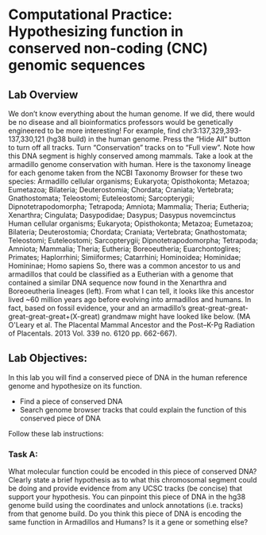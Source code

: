 # Computational Practice: Hypothesizing function in conserved non-coding (CNC) genomic sequences
##  Lab Overview
We don’t know everything about the human genome.  If we did, there would be no disease and all bioinformatics professors would be genetically engineered to be more interesting!    For example, find chr3:137,329,393-137,330,121 (hg38 build) in the human genome.  Press the “Hide All” button to turn off all tracks.  Turn “Conservation” tracks on to “Full view”.  Note how this DNA segment is highly conserved among mammals.  Take a look at the armadillo genome conservation with human.  Here is the taxonomy lineage for each genome taken from the NCBI Taxonomy Browser for these two species:
Armadillo
cellular organisms; Eukaryota; Opisthokonta; Metazoa; Eumetazoa; Bilateria; Deuterostomia; Chordata; Craniata; Vertebrata; Gnathostomata; Teleostomi; Euteleostomi; Sarcopterygii; Dipnotetrapodomorpha; Tetrapoda; Amniota; Mammalia; Theria; Eutheria; Xenarthra; Cingulata; Dasypodidae; Dasypus; Dasypus novemcinctus
Human
cellular organisms; Eukaryota; Opisthokonta; Metazoa; Eumetazoa; Bilateria; Deuterostomia; Chordata; Craniata; Vertebrata; Gnathostomata; Teleostomi; Euteleostomi; Sarcopterygii; Dipnotetrapodomorpha; Tetrapoda; Amniota; Mammalia; Theria; Eutheria; Boreoeutheria; Euarchontoglires; Primates; Haplorrhini; Simiiformes; Catarrhini; Hominoidea; Hominidae; Homininae; Homo sapiens
So, there was a common ancestor to us and armadillos that could be classified as a Eutherian with a genome that contained a similar DNA sequence now found in the Xenarthra and Boreoeutheria lineages (left).  From what I can tell, it looks like this ancestor lived ~60 million years ago before evolving into armadillos and humans.  In fact, based on fossil evidence, your and an armadillo’s great-great-great-great-great-great+(X-great) grandmaw might have looked like below.  (MA O'Leary et al.  The Placental Mammal Ancestor and the Post–K-Pg Radiation of Placentals. 2013 Vol. 339 no. 6120 pp. 662-667).  

##  Lab Objectives:
In this lab you will find a conserved piece of DNA in the human reference genome and hypothesize on its function.

* Find a piece of conserved DNA
* Search genome browser tracks that could explain the function of this conserved piece of DNA

Follow these lab instructions:

###  Task A: 
What molecular function could be encoded in this piece of conserved DNA?  
Clearly state a brief hypothesis as to what this chromosomal segment could be doing and provide evidence from any UCSC tracks (be concise) that support your hypothesis. You can pinpoint this piece of DNA in the hg38 genome build using the coordinates and unlock annotations (i.e. tracks) from that genome build. Do you think this piece of DNA is encoding the same function in Armadillos and Humans?   Is it a gene or something else?
